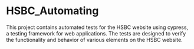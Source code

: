 # HSBC_Automating
This project contains automated tests for the HSBC website using cypress, a testing framework for web applications. 
The tests are designed to verify the functionality and behavior of various elements on the HSBC website.
